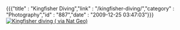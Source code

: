 {{{"title" : "Kingfisher Diving","link" : "/kingfisher-diving/","category" : "Photography","id" : "887","date" : "2009-12-25 03:47:03"}}}
[![Kingfisher diving ( via Nat Geo)](/img/upload/nov09wallpaper-6_1600.jpg)](http://ngm.nationalgeographic.com/wallpaper/img/2009/11/nov09wallpaper-6_1600.jpg)